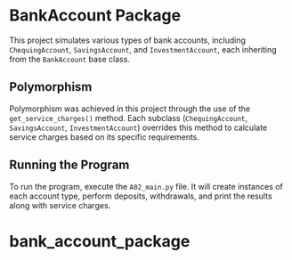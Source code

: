 # BankAccount Package

This project simulates various types of bank accounts, including `ChequingAccount`, `SavingsAccount`, and `InvestmentAccount`, each inheriting from the `BankAccount` base class.

## Polymorphism

Polymorphism was achieved in this project through the use of the `get_service_charges()` method. Each subclass (`ChequingAccount`, `SavingsAccount`, `InvestmentAccount`) overrides this method to calculate service charges based on its specific requirements.

## Running the Program

To run the program, execute the `A02_main.py` file. It will create instances of each account type, perform deposits, withdrawals, and print the results along with service charges.
# bank_account_package
